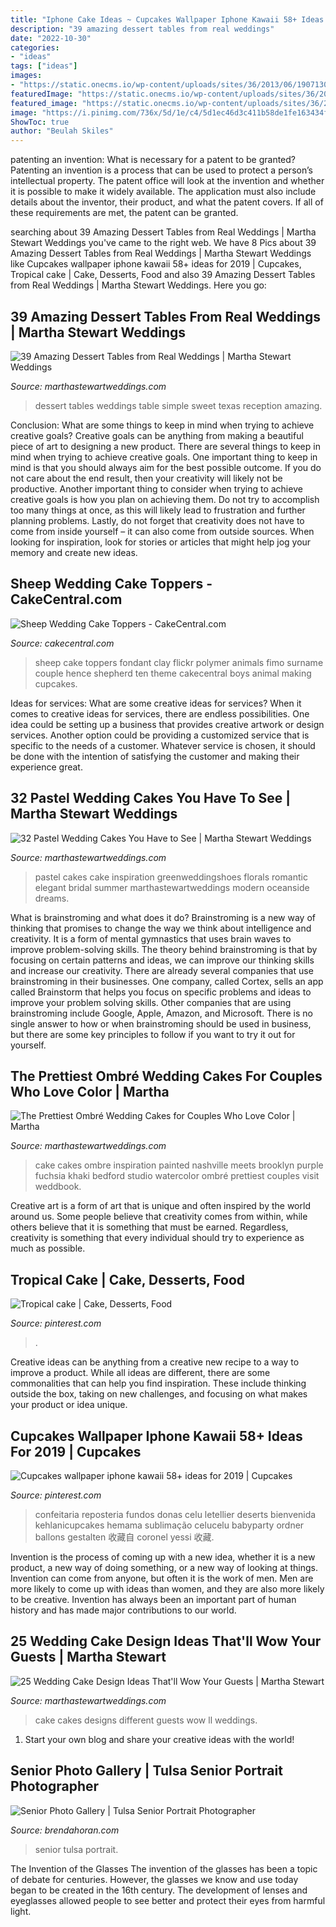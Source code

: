 ```yaml
---
title: "Iphone Cake Ideas ~ Cupcakes Wallpaper Iphone Kawaii 58+ Ideas For 2019"
description: "39 amazing dessert tables from real weddings"
date: "2022-10-30"
categories:
- "ideas"
tags: ["ideas"]
images:
- "https://static.onecms.io/wp-content/uploads/sites/36/2013/06/19071307/cake-designs-kelli-durham-0218.jpg"
featuredImage: "https://static.onecms.io/wp-content/uploads/sites/36/2013/06/19071307/cake-designs-kelli-durham-0218.jpg"
featured_image: "https://static.onecms.io/wp-content/uploads/sites/36/2011/07/19065728/pastel-wedding-cake-sdk-photo-and-design-vanillabakeshop-0818.jpg"
image: "https://i.pinimg.com/736x/5d/1e/c4/5d1ec46d3c411b58de1fe163434f5ee2--tropical-cake-decorating.jpg"
ShowToc: true
author: "Beulah Skiles"
---
```



patenting an invention: What is necessary for a patent to be granted?
Patenting an invention is a process that can be used to protect a person’s intellectual property. The patent office will look at the invention and whether it is possible to make it widely available. The application must also include details about the inventor, their product, and what the patent covers. If all of these requirements are met, the patent can be granted.

	

		
searching about 39 Amazing Dessert Tables from Real Weddings | Martha Stewart Weddings you've came to the right web. We have 8 Pics about 39 Amazing Dessert Tables from Real Weddings | Martha Stewart Weddings like Cupcakes wallpaper iphone kawaii 58+ ideas for 2019 | Cupcakes, Tropical cake | Cake, Desserts, Food and also 39 Amazing Dessert Tables from Real Weddings | Martha Stewart Weddings. Here you go:
		
    
## 39 Amazing Dessert Tables From Real Weddings | Martha Stewart Weddings

<img loading=lazy src="https://static.onecms.io/wp-content/uploads/sites/36/2011/09/19043747/dessert-table-nichols-photographers-1217.jpg" onerror="this.onerror=null;this.src='https://tse3.mm.bing.net/th?id=OIP.YUZs5wZA9CZfe8Y9G5DhvgHaLH&amp;pid=15.1';" alt="39 Amazing Dessert Tables from Real Weddings | Martha Stewart Weddings">

_Source: marthastewartweddings.com_

>dessert tables weddings table simple sweet texas reception amazing. 

	

Conclusion: What are some things to keep in mind when trying to achieve creative goals?
Creative goals can be anything from making a beautiful piece of art to designing a new product. There are several things to keep in mind when trying to achieve creative goals. One important thing to keep in mind is that you should always aim for the best possible outcome. If you do not care about the end result, then your creativity will likely not be productive. Another important thing to consider when trying to achieve creative goals is how you plan on achieving them. Do not try to accomplish too many things at once, as this will likely lead to frustration and further planning problems. Lastly, do not forget that creativity does not have to come from inside yourself – it can also come from outside sources. When looking for inspiration, look for stories or articles that might help jog your memory and create new ideas.

    
## Sheep Wedding Cake Toppers - CakeCentral.com

<img loading=lazy src="http://cdn001.cakecentral.com/gallery/2015/03/900_771686YWWB_sheep-wedding-cake-toppers.jpg" onerror="this.onerror=null;this.src='https://tse2.mm.bing.net/th?id=OIP.LRf_9jPyy2JhHxhUgPzwTgHaJ4&amp;pid=15.1';" alt="Sheep Wedding Cake Toppers - CakeCentral.com">

_Source: cakecentral.com_

>sheep cake toppers fondant clay flickr polymer animals fimo surname couple hence shepherd ten theme cakecentral boys animal making cupcakes. 

	

Ideas for services: What are some creative ideas for services?
When it comes to creative ideas for services, there are endless possibilities. One idea could be setting up a business that provides creative artwork or design services. Another option could be providing a customized service that is specific to the needs of a customer. Whatever service is chosen, it should be done with the intention of satisfying the customer and making their experience great.

    
## 32 Pastel Wedding Cakes You Have To See | Martha Stewart Weddings

<img loading=lazy src="https://static.onecms.io/wp-content/uploads/sites/36/2011/07/19065728/pastel-wedding-cake-sdk-photo-and-design-vanillabakeshop-0818.jpg" onerror="this.onerror=null;this.src='https://tse2.mm.bing.net/th?id=OIP._fCAicUXxyklAnPP-jBERQHaLH&amp;pid=15.1';" alt="32 Pastel Wedding Cakes You Have to See | Martha Stewart Weddings">

_Source: marthastewartweddings.com_

>pastel cakes cake inspiration greenweddingshoes florals romantic elegant bridal summer marthastewartweddings modern oceanside dreams. 

	

What is brainstroming and what does it do?
Brainstroming is a new way of thinking that promises to change the way we think about intelligence and creativity. It is a form of mental gymnastics that uses brain waves to improve problem-solving skills. The theory behind brainstroming is that by focusing on certain patterns and ideas, we can improve our thinking skills and increase our creativity.
There are already several companies that use brainstroming in their businesses. One company, called Cortex, sells an app called Brainstorm that helps you focus on specific problems and ideas to improve your problem solving skills. Other companies that are using brainstroming include Google, Apple, Amazon, and Microsoft. There is no single answer to how or when brainstroming should be used in business, but there are some key principles to follow if you want to try it out for yourself.

    
## The Prettiest Ombré Wedding Cakes For Couples Who Love Color | Martha

<img loading=lazy src="https://static.onecms.io/wp-content/uploads/sites/36/2016/08/19032913/ombre-cakes-khaki-bedford-studio-0218.jpg" onerror="this.onerror=null;this.src='https://tse3.mm.bing.net/th?id=OIP.IAy7XeLOQMNSExzQx_-LvgHaLI&amp;pid=15.1';" alt="The Prettiest Ombré Wedding Cakes for Couples Who Love Color | Martha">

_Source: marthastewartweddings.com_

>cake cakes ombre inspiration painted nashville meets brooklyn purple fuchsia khaki bedford studio watercolor ombré prettiest couples visit weddbook. 

	

Creative art is a form of art that is unique and often inspired by the world around us. Some people believe that creativity comes from within, while others believe that it is something that must be earned. Regardless, creativity is something that every individual should try to experience as much as possible.

    
## Tropical Cake | Cake, Desserts, Food

<img loading=lazy src="https://i.pinimg.com/736x/5d/1e/c4/5d1ec46d3c411b58de1fe163434f5ee2--tropical-cake-decorating.jpg" onerror="this.onerror=null;this.src='https://tse4.mm.bing.net/th?id=OIP.eP4H9cFQKmGORhmAgCX3rwHaJ3&amp;pid=15.1';" alt="Tropical cake | Cake, Desserts, Food">

_Source: pinterest.com_

>. 

	

Creative ideas can be anything from a creative new recipe to a way to improve a product. While all ideas are different, there are some commonalities that can help you find inspiration. These include thinking outside the box, taking on new challenges, and focusing on what makes your product or idea unique.

    
## Cupcakes Wallpaper Iphone Kawaii 58+ Ideas For 2019 | Cupcakes

<img loading=lazy src="https://i.pinimg.com/736x/e8/86/8d/e8868dacd22a479a16e61b429e610a30.jpg" onerror="this.onerror=null;this.src='https://tse3.mm.bing.net/th?id=OIP.4q3s4C5yL-xhKOtbvETZ9wAAAA&amp;pid=15.1';" alt="Cupcakes wallpaper iphone kawaii 58+ ideas for 2019 | Cupcakes">

_Source: pinterest.com_

>confeitaria reposteria fundos donas celu letellier deserts bienvenida kehlanicupcakes hemama sublimação celucelu babyparty ordner ballons gestalten 收藏自 coronel yessi 收藏. 

	

Invention is the process of coming up with a new idea, whether it is a new product, a new way of doing something, or a new way of looking at things. Invention can come from anyone, but often it is the work of men. Men are more likely to come up with ideas than women, and they are also more likely to be creative. Invention has always been an important part of human history and has made major contributions to our world.

    
## 25 Wedding Cake Design Ideas That&#039;ll Wow Your Guests | Martha Stewart

<img loading=lazy src="https://static.onecms.io/wp-content/uploads/sites/36/2013/06/19071307/cake-designs-kelli-durham-0218.jpg" onerror="this.onerror=null;this.src='https://tse1.mm.bing.net/th?id=OIP.cKajkha_b06FXh9gCTI2aAHaLG&amp;pid=15.1';" alt="25 Wedding Cake Design Ideas That&#039;ll Wow Your Guests | Martha Stewart">

_Source: marthastewartweddings.com_

>cake cakes designs different guests wow ll weddings. 

	

1. Start your own blog and share your creative ideas with the world!

    
## Senior Photo Gallery | Tulsa Senior Portrait Photographer

<img loading=lazy src="http://www.brendahoran.com/wp-content/gallery/high-school-seniors/IMG_0569.JPG" onerror="this.onerror=null;this.src='https://tse2.mm.bing.net/th?id=OIP.zt7lBctTDhMCW9G8chYc7QHaFS&amp;pid=15.1';" alt="Senior Photo Gallery | Tulsa Senior Portrait Photographer">

_Source: brendahoran.com_

>senior tulsa portrait. 

	

The Invention of the Glasses
The invention of the glasses has been a topic of debate for centuries. However, the glasses we know and use today began to be created in the 16th century. The development of lenses and eyeglasses allowed people to see better and protect their eyes from harmful light.

